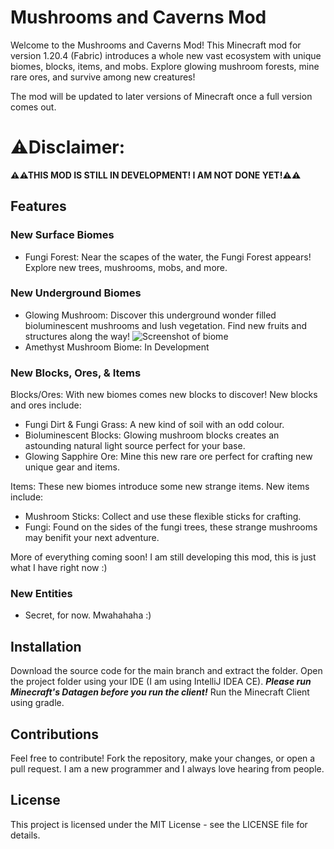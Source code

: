 # Mushrooms and Caverns Mod
Welcome to the Mushrooms and Caverns Mod! This Minecraft mod for version 1.20.4 (Fabric) introduces a whole new vast ecosystem with unique biomes, blocks, items, and mobs. Explore glowing mushroom forests, mine rare ores, and survive among new creatures!

The mod will be updated to later versions of Minecraft once a full version comes out.

# ⚠Disclaimer:
**⚠⚠THIS MOD IS STILL IN DEVELOPMENT! I AM NOT DONE YET!⚠⚠**

## Features
### New Surface Biomes
* Fungi Forest: Near the scapes of the water, the Fungi Forest appears! Explore new trees, mushrooms, mobs, and more.
### New Underground Biomes
* Glowing Mushroom: Discover this underground wonder filled bioluminescent mushrooms and lush vegetation. Find new fruits and structures along the way!
![Screenshot of biome](https://github.com/user-attachments/assets/4cfa6d22-bd8e-4170-a2b9-523224813cba)
* Amethyst Mushroom Biome: In Development
### New Blocks, Ores, & Items
Blocks/Ores: With new biomes comes new blocks to discover! New blocks and ores include:
* Fungi Dirt & Fungi Grass: A new kind of soil with an odd colour.
* Bioluminescent Blocks: Glowing mushroom blocks creates an astounding natural light source perfect for your base.
* Glowing Sapphire Ore: Mine this new rare ore perfect for crafting new unique gear and items.

Items: These new biomes introduce some new strange items. New items include:
* Mushroom Sticks: Collect and use these flexible sticks for crafting.
* Fungi: Found on the sides of the fungi trees, these strange mushrooms may benifit your next adventure.

More of everything coming soon! I am still developing this mod, this is just what I have right now :)
### New Entities
* Secret, for now. Mwahahaha :)
## Installation
Download the source code for the main branch and extract the folder.
Open the project folder using your IDE (I am using IntelliJ IDEA CE).
***Please run Minecraft's Datagen before you run the client!***
Run the Minecraft Client using gradle.
## Contributions
Feel free to contribute! Fork the repository, make your changes, or open a pull request. I am a new programmer and I always love hearing from people.
## License
This project is licensed under the MIT License - see the LICENSE file for details.
